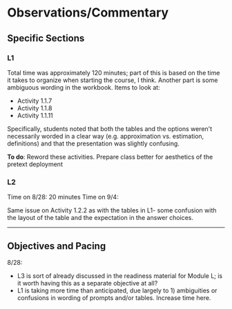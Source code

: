# Observations/Commentary

## Specific Sections

### L1

Total time was approximately 120 minutes; part of this is based on the time it takes to organize when starting the course, I think. Another part is some ambiguous wording in the workbook. Items to look at:
- Activity 1.1.7
- Activity 1.1.8
- Activity 1.1.11

Specifically, students noted that both the tables and the options weren't necessarily worded in a clear way (e.g. approximation vs. estimation, definitions) and that the presentation was slightly confusing.

**To do**: Reword these activities. Prepare class better for aesthetics of the pretext deployment

### L2

Time on 8/28: 20 minutes
Time on 9/4: 

Same issue on Activity 1.2.2 as with the tables in L1- some confusion with the layout of the table and the expectation in the answer choices.


---

## Objectives and Pacing

8/28: 
- L3 is sort of already discussed in the readiness material for Module L; is it worth having this as a separate objective at all?
- L1 is taking more time than anticipated, due largely to 1) ambiguities or confusions in wording of prompts and/or tables. Increase time here.